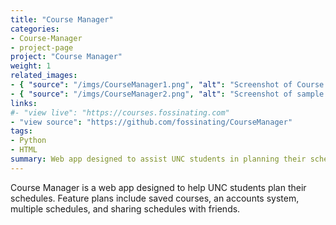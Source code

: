 ```yaml
---
title: "Course Manager"
categories:
- Course-Manager
- project-page
project: "Course Manager"
weight: 1
related_images:
- { "source": "/imgs/CourseManager1.png", "alt": "Screenshot of Course Manager search functionality"}
- { "source": "/imgs/CourseManager2.png", "alt": "Screenshot of sample schedule in Course Manager"}
links:
#- "view live": "https://courses.fossinating.com"
- "view source": "https://github.com/fossinating/CourseManager"
tags:
- Python
- HTML
summary: Web app designed to assist UNC students in planning their schedules
---
```

Course Manager is a web app designed to help UNC students plan their schedules. Feature plans include saved courses, an accounts system, multiple schedules, and sharing schedules with friends.
